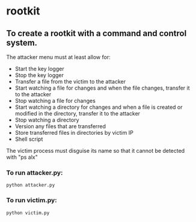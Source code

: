 # rootkit

## To create a rootkit with a command and control system.

The attacker menu must at least allow for:
- Start the key logger
- Stop the key logger
- Transfer a file from the victim to the attacker
- Start watching a file for changes and when the file changes, transfer it to the attacker
- Stop watching a file for changes
- Start watching a directory for changes and when a file is created or modified in the directory, transfer it to the attacker
- Stop watching a directory
- Version any files that are transferred
- Store transferred files in directories by victim IP
- Shell script

The victim process must disguise its name so that it cannot be detected with "ps alx"

### To run attacker.py:

```python attacker.py```

### To run victim.py:

```python victim.py```
